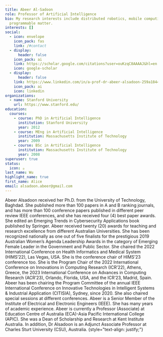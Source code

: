 ```yaml
---
title: Abeer Al-Sadoon
role: Professor of Artificial Intelligence
bio: My research interests include distributed robotics, mobile computing and
  programmable matter.
interests: []
social:
  - icon: envelope
    icon_pack: fas
    link: /#contact
  - display:
      header: false
    icon_pack: ai
    link: https://scholar.google.com/citations?user=ouKzqC8AAAAJ&hl=en
    icon: google-scholar
  - display:
      header: false
    link: https://www.linkedin.com/in/a-prof-dr-abeer-alsadoon-259a1844/
    icon_pack: ai
    icon: linkedin
organizations:
  - name: Stanford University
    url: https://www.stanford.edu/
education:
  courses:
    - course: PhD in Artificial Intelligence
      institution: Stanford University
      year: 2012
    - course: MEng in Artificial Intelligence
      institution: Massachusetts Institute of Technology
      year: 2009
    - course: BSc in Artificial Intelligence
      institution: Massachusetts Institute of Technology
      year: 2008
superuser: true
status:
  icon: ☕️
last_name: Wu
highlight_name: true
first_name: Alice
email: alsadoon.abeer@gmail.com
---
```

Abeer Alsadoon received her Ph.D. from the University of Technology, Baghdad.  She published more than 100 papers in A and B ranking journals,  and has more than 100 conference papers published in different peer review IEEE conferences, and she has received four (4) best paper awards.  She edited an Emerging Trends in Cybersecurity Applications book published by Springer. Abeer received twenty (20) awards for teaching and research excellence from different Australian Universities. She has been recognized nationally as one out of five finalists for the prestigious 2019 Australian Women’s Agenda Leadership Awards in the category of Emerging Female Leader in the Government and Public Sector. She chaired the 2022 International Conference on Health Informatics and Medical System (HIMS’22), Las Vegas, USA. She is the conference chair of HIMS’23 conference too. She is the Program Chair of the 2022 International Conference on Innovations in Computing Research (ICR’22), Athens, Greece, the 2023 International Conference on Advances in Computing Research (ACR’23), Orlando, Florida, USA, and the ICR’23, Madrid, Spain. Abeer has been chairing the Program Committee of the annual IEEE International Conference on Innovative Technologies in Intelligent Systems & Industrial Application (CITISIA), Sydney, since 2020. She also chaired special sessions at different conferences.  Abeer is a Senior Member of the Institute of Electrical and Electronic Engineers (IEEE). She has many years of academic experience. Abeer is currently a Professor (Associate) at Education Centre of Australia (ECA)-Asia Pacific International College (APIC). She was a Dean of Scholarship and Research at Kent Institute Australia. In addition, Dr Alsadoon is an Adjunct Associate Professor at Charles Sturt University (CSU), Australia.
{style="text-align: justify;"}